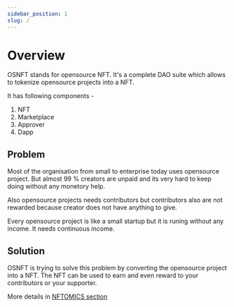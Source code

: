 ```yaml
---
sidebar_position: 1
slug: /
---
```


# Overview

OSNFT stands for opensource NFT. It's a complete DAO suite which allows to tokenize opensource projects into a NFT.

It has following components - 

1. NFT
2. Marketplace
3. Approver
4. Dapp

## Problem

Most of the organisation from small to enterprise today uses opensource project. But almost 99 % creators are unpaid and its very hard to keep doing without any monetory help.

Also opensource projects needs contributors but contributors also are not rewarded because creator does not have anything to give.

Every opensource project is like a small startup but it is runing without any income. It needs continuous income.


## Solution

OSNFT is trying to solve this problem by converting the opensource project into a NFT. The NFT can be used to earn and even reward to your contributors or your supporter.

More details in [NFTOMICS section](NFTOMICS)

